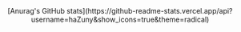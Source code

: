 
<div align="center">
[Anurag's GitHub stats](https://github-readme-stats.vercel.app/api?username=haZuny&show_icons=true&theme=radical)
</div>
